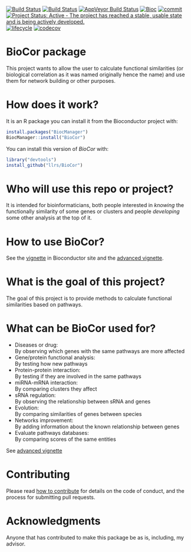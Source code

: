 [![Build Status](https://travis-ci.org/llrs/BioCor.svg?branch=master)](https://travis-ci.org/llrs/BioCor)
[![Build Status](http://www.bioconductor.org/shields/build/devel/bioc/BioCor.svg)](https://bioconductor.org/checkResults/devel/bioc-LATEST/BioCor/)
[![AppVeyor Build Status](https://ci.appveyor.com/api/projects/status/github//llrs/BioCor/?branch=master&svg=true)](https://ci.appveyor.com/llrs/BioCor)
[![Bioc](http://www.bioconductor.org/shields/years-in-bioc/BioCor.svg)](https://www.bioconductor.org/packages/devel/bioc/html/BioCor.html#since)
[![commit](http://www.bioconductor.org/shields/commits/bioc/BioCor.svg)](https://www.bioconductor.org/packages/devel/bioc/html/BioCor.html#svn_source)
[![Project Status: Active - The project has reached a stable, usable state and is being actively developed.](http://www.repostatus.org/badges/latest/active.svg)](http://www.repostatus.org/#active)
[![lifecycle](https://img.shields.io/badge/lifecycle-maturing-blue.svg)](https://www.tidyverse.org/lifecycle/#maturing)
[![codecov](https://codecov.io/gh/llrs/BioCor/branch/master/graph/badge.svg)](https://codecov.io/gh/llrs/BioCor/)

 
# BioCor package

This project wants to allow the user to calculate functional similarities (or biological correlation as it was named originally hence the name) and 
use them for network building or other purposes.

# How does it work?

It is an R package you can install it from the Bioconductor project with:

```r
install.packages("BiocManager")
BiocManager::install("BioCor")
```
You can install this version of *BioCor* with:
```r
library("devtools")
install_github("llrs/BioCor")
```

# Who will use this repo or project?

It is intended for bioinformaticians, both people interested in *knowing* the functionally similarity of some genes or clusters and people *developing* some other analysis at the top of it.

# How to use BioCor?

See the [vignette](http://bioconductor.org/packages/release/bioc/vignettes/BioCor/inst/doc/BioCor.html) in Bioconductor site and the [advanced vignette](http://bioconductor.org/packages/release/bioc/vignettes/BioCor/inst/doc/vignette2.html).

# What is the goal of this project?

The goal of this project is to provide methods to calculate functional similarities based on pathways. 

# What can be BioCor used for?

 - Diseases or drug:  
  By observing which genes with the same pathways are more affected
 - Gene/protein functional analysis:  
  By testing how new pathways
 - Protein-protein interaction:   
  By testing if they are involved in the same pathways
 - miRNA-mRNA interaction:   
  By comparing clusters they affect
 - sRNA regulation:  
  By observing the relationship between sRNA and genes
 - Evolution:  
  By comparing similarities of genes between species
 - Networks improvement:  
  By adding information about the known relationship between genes
 - Evaluate pathways databases:  
  By comparing scores of the same entities

See [advanced vignette](http://bioconductor.org/packages/release/bioc/vignettes/BioCor/inst/doc/vignette2.html)

# Contributing

Please read [how to contribute](.github/CONTRIBUTING.md) for details on the code of conduct, and the process for submitting pull requests.

# Acknowledgments

Anyone that has contributed to make this package be as is, including, my advisor.
